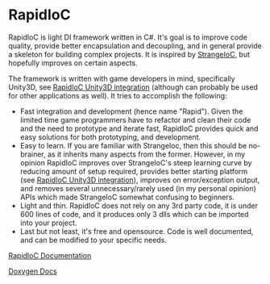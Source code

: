 # RapidIoC
RapidIoC is light DI framework written in C#. It's goal is to improve code quality, provide better encapsulation and decoupling, and in general provide a skeleton for building complex projects. It is inspired by [StrangeIoC](https://github.com/strangeioc/strangeioc), but hopefully improves on certain aspects.

The framework is written with game developers in mind, specifically Unity3D, see [RapidIoC Unity3D integration](https://github.com/cpgames/RapidIoCUnity) (although can probably be used for other applications as well). It tries to accomplish the following:
* Fast integration and development (hence name "Rapid"). Given the limited time game programmers have to refactor and clean their code and the need to prototype and iterate fast, RapidIoC provides quick and easy solutions for both prototyping, and development.
* Easy to learn. If you are familiar with StrangeIoc, then this should be no-brainer, as it inherits many aspects from the former. However, in my opinion RapidIoC improves over StrangeIoC's steep learning curve by reducing amount of setup required, provides better starting platform (see [RapidIoC Unity3D integration](https://github.com/cpgames/RapidIoCUnity)), improves on error/exception output, and removes several unnecessary/rarely used (in my personal opinion) APIs which made StrangeIoC somewhat confusing to beginners.
* Light and thin. RapidIoC does not rely on any 3rd party code, it is under 600 lines of code, and it produces only 3 dlls which can be imported into your project.
* Last but not least, it's free and opensource. Code is well documented, and can be modified to your specific needs.

[RapidIoC Documentation](https://github.com/cpgames/RapidIoC/wiki)

[Doxygen Docs](https://cpgames.github.io/RapidIoC_dox/html/index.html)
